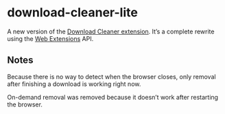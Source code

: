 # download-cleaner-lite

A new version of the [Download Cleaner extension](https://github.com/fuzzykiller/ff-download-cleaner). It’s a complete rewrite using the [Web Extensions](https://developer.mozilla.org/en-US/Add-ons/WebExtensions) API.

## Notes

Because there is no way to detect when the browser closes, only removal after finishing a download is working right now.

On-demand removal was removed because it doesn’t work after restarting the browser.

